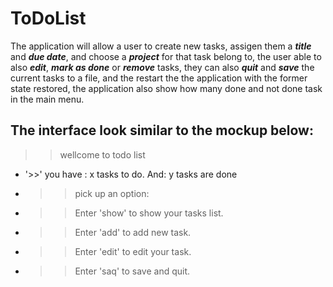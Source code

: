 ToDoList
=========
The application will allow a user to create new tasks, assigen them a ***title*** and ***due date***, and choose a ***project*** for that task belong to, the user able to also ***edit***, ***mark as done*** or ***remove*** tasks, they can also ***quit*** and ***save*** the current tasks to a file, and the restart the the application with the former state restored, the application also show how many done and not done task in the main menu.

The interface look similar to the mockup below:
-----------------------------------------------
>> wellcome to todo list
- '>>' you have : x tasks to do. And: y tasks are done
- >> pick up an option:
- >> Enter 'show' to show your tasks list.
- >> Enter 'add'  to add new task.
- >> Enter 'edit' to edit your task.
- >> Enter 'saq'  to save and quit.

